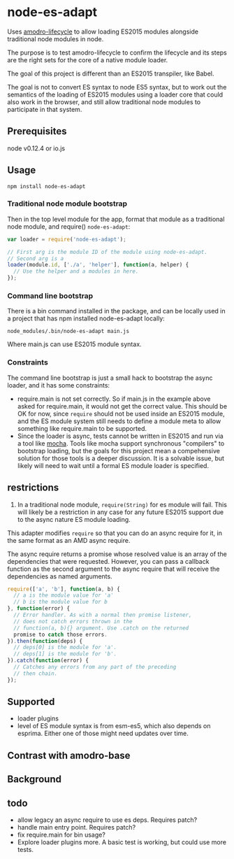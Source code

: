 
# node-es-adapt

Uses [amodro-lifecycle](https://github.com/amodrojs/amodro-lifecycle) to allow loading ES2015 modules alongside traditional node modules in node.

The purpose is to test amodro-lifecycle to confirm the lifecycle and its steps are the right sets for the core of a native module loader.

The goal of this project is different than an ES2015 transpiler, like Babel.

The goal is not to convert ES syntax to node ES5 syntax, but to work out the semantics of the loading of ES2015 modules using a loader core that could also work in the browser, and still allow traditional node modules to participate in that system.

## Prerequisites

node v0.12.4 or io.js

## Usage

    npm install node-es-adapt

### Traditional node module bootstrap

Then in the top level module for the app, format that module as a traditional node module, and require() `node-es-adapt`:

```javascript
var loader = require('node-es-adapt');

// First arg is the module ID of the module using node-es-adapt.
// Second arg is a
loader(module.id, ['./a', 'helper'], function(a, helper) {
  // Use the helper and a modules in here.
});
```

### Command line bootstrap

There is a bin command installed in the package, and can be locally used in a project that has npm installed node-es-adapt locally:

    node_modules/.bin/node-es-adapt main.js

Where main.js can use ES2015 module syntax.

### Constraints

The command line bootstrap is just a small hack to bootstrap the async loader, and it has some constraints:

* require.main is not set correctly. So if main.js in the example above asked for require.main, it would not get the correct value. This should be OK for now, since `require` should not be used inside an ES2015 module, and the ES module system still needs to define a module meta to allow something like require.main to be supported.
* Since the loader is async, tests cannot be written in ES2015 and run via a tool like [mocha](http://mochajs.org/). Tools like mocha support synchronous "compilers" to bootstrap loading, but the goals for this project mean a compehensive solution for those tools is a deeper discussion. It is a solvable issue, but likely will need to wait until a formal ES module loader is specified.

## restrictions

1) In a traditional node module, `require(String)` for es module will fail. This will likely be a restriction in any case for any future ES2015 support due to the async nature ES module loading.

This adapter modifies `require` so that you can do an async require for it, in the same format as an AMD async require.

The async require returns a promise whose resolved value is an array of the dependencies that were requested. However, you can pass a callback function as the second argument to the async require that will receive the dependencies as named arguments.

```javascript
require(['a', 'b'], function(a, b) {
  // a is the module value for 'a'
  // b is the module value for b
}, function(error) {
  // Error handler. As with a normal then promise listener,
  // does not catch errors thrown in the
  // function(a, b){} argument. Use .catch on the returned
  promise to catch those errors.
}).then(function(deps) {
  // deps[0] is the module for 'a'.
  // deps[1] is the module for 'b'.
}).catch(function(error) {
  // Catches any errors from any part of the preceding
  // then chain.
});
```

## Supported

* loader plugins
* level of ES module syntax is from esm-es5, which also depends on esprima.
Either one of those might need updates over time.

## Contrast with amodro-base


## Background




## todo

* allow legacy an async require to use es deps. Requires patch?
* handle main entry point. Requires patch?
* fix require.main for bin usage?
* Explore loader plugins more. A basic test is working, but could use more tests.

